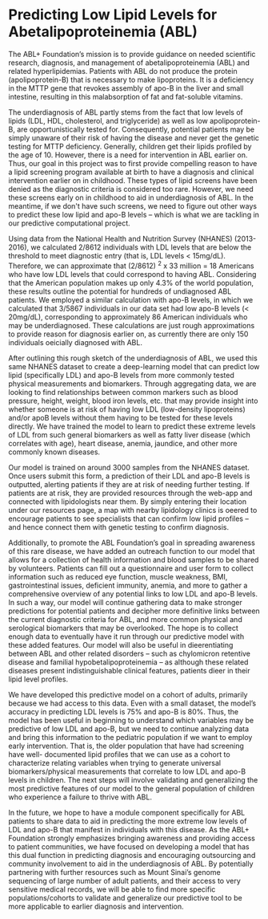 # Predicting Low Lipid Levels for Abetalipoproteinemia (ABL)

The ABL+ Foundation’s mission is to provide guidance on needed scientific research,
diagnosis, and management of abetalipoproteinemia (ABL) and related hyperlipidemias.
Patients with ABL do not produce the protein (apolipoprotein-B) that is necessary to make
lipoproteins. It is a deficiency in the MTTP gene that revokes assembly of apo-B in the liver
and small intestine, resulting in this malabsorption of fat and fat-soluble vitamins.  

The underdiagnosis of ABL partly stems from the fact that low levels of lipids (LDL, HDL,
cholesterol, and triglyceride) as well as low apolipoprotein-B, are opportunistically tested
for. Consequently, potential patients may be simply unaware of their risk of having the
disease and never get the genetic testing for MTTP deficiency. Generally, children get their
lipids profiled by the age of 10. However, there is a need for intervention in ABL earlier on.
Thus, our goal in this project was to first provide compelling reason to have a lipid
screening program available at birth to have a diagnosis and clinical intervention earlier on
in childhood. These types of lipid screens have been denied as the diagnostic criteria is
considered too rare. However, we need these screens early on in childhood to aid in
underdiagnosis of ABL. In the meantime, if we don't have such screens, we need to figure
out other ways to predict these low lipid and apo-B levels – which is what we are tackling in
our predictive computational project.  

Using data from the National Health and Nutrition Survey (NHANES) (2013-2016), we
calculated 2/8612 individuals with LDL levels that are below the threshold to meet
diagnostic entry (that is, LDL levels < 15mg/dL). Therefore, we can approximate that
(2/8612) $^{2}$ x 33 million = 18 Americans who have low LDL levels that could correspond to
having ABL. Considering that the American population makes up only 4.3% of the world
population, these results outline the potential for hundreds of undiagnosed ABL patients.
We employed a similar calculation with apo-B levels, in which we calculated that 3/5867
individuals in our data set had low apo-B levels (< 20mg/dL), corresponding to
approximately 86 American individuals who may be underdiagnosed. These calculations
are just rough approximations to provide reason for diagnosis earlier on, as currently there
are only 150 individuals oeicially diagnosed with ABL.  

After outlining this rough sketch of the underdiagnosis of ABL, we used this same NHANES
dataset to create a deep-learning model that can predict low lipid (specifically LDL) and
apo-B levels from more commonly tested physical measurements and biomarkers.
Through aggregating data, we are looking to find relationships between common markers
such as blood pressure, height, weight, blood iron levels, etc. that may provide insight into
whether someone is at risk of having low LDL (low-density lipoproteins) and/or apoB levels
without them having to be tested for these levels directly. We have trained the model to
learn to predict these extreme levels of LDL from such general biomarkers as well as fatty
liver disease (which correlates with age), heart disease, anemia, jaundice, and other more
commonly known diseases.  

Our model is trained on around 3000 samples from the NHANES dataset. Once users
submit this form, a prediction of their LDL and apo-B levels is outputted, alerting patients if
they are at risk of needing further testing. If patients are at risk, they are provided resources
through the web-app and connected with lipidologists near them. By simply entering their
location under our resources page, a map with nearby lipidology clinics is oeered to
encourage patients to see specialists that can confirm low lipid profiles – and hence
connect them with genetic testing to confirm diagnosis.  

Additionally, to promote the ABL Foundation’s goal in spreading awareness of this rare
disease, we have added an outreach function to our model that allows for a collection of
health information and blood samples to be shared by volunteers. Patients can fill out a
questionnaire and user form to collect information such as reduced eye function, muscle
weakness, BMI, gastrointestinal issues, deficient immunity, anemia, and more to gather a
comprehensive overview of any potential links to low LDL and apo-B levels. In such a way,
our model will continue gathering data to make stronger predictions for potential patients
and decipher more definitive links between the current diagnostic criteria for ABL, and
more common physical and serological biomarkers that may be overlooked. The hope is to
collect enough data to eventually have it run through our predictive model with these
added features. Our model will also be useful in dieerentiating between ABL and other
related disorders – such as chylomicron retentive disease and familial
hypobetalipoproteinemia – as although these related diseases present indistinguishable
clinical features, patients dieer in their lipid level profiles.  

We have developed this predictive model on a cohort of adults, primarily because we had
access to this data. Even with a small dataset, the model’s accuracy in predicting LDL
levels is 75% and apo-B is 80%. Thus, the model has been useful in beginning to
understand which variables may be predictive of low LDL and apo-B, but we need to
continue analyzing data and bring this information to the pediatric population if we want to
employ early intervention. That is, the older population that have had screening have well-
documented lipid profiles that we can use as a cohort to characterize relating variables
when trying to generate universal biomarkers/physical measurements that correlate to low
LDL and apo-B levels in children. The next steps will involve validating and generalizing the
most predictive features of our model to the general population of children who experience
a failure to thrive with ABL.  

In the future, we hope to have a module component specifically for ABL patients to share
data to aid in predicting the more extreme low levels of LDL and apo-B that manifest in
individuals with this disease. As the ABL+ Foundation strongly emphasizes bringing
awareness and providing access to patient communities, we have focused on developing a
model that has this dual function in predicting diagnosis and encouraging outsourcing and
community involvement to aid in the underdiagnosis of ABL. By potentially partnering with
further resources such as Mount Sinai’s genome sequencing of large number of adult
patients, and their access to very sensitive medical records, we will be able to find more
specific populations/cohorts to validate and generalize our predictive tool to be more
applicable to earlier diagnosis and intervention.
